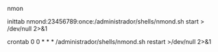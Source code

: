 nmon

inittab
nmond:23456789:once:/administrador/shells/nmond.sh start > /dev/null 2>&1

crontab
0 0 * * * /administrador/shells/nmond.sh restart >/dev/null 2>&1
